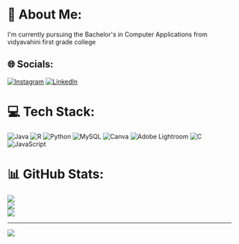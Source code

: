 
# 💫 About Me:
I'm currently pursuing the Bachelor's in Computer Applications from vidyavahini first grade college 


## 🌐 Socials:
[![Instagram](https://img.shields.io/badge/Instagram-%23E4405F.svg?logo=Instagram&logoColor=white)](https://instagram.com/chakravarthi001) [![LinkedIn](https://img.shields.io/badge/LinkedIn-%230077B5.svg?logo=linkedin&logoColor=white)](https://linkedin.com/in/MithunG) 

# 💻 Tech Stack:
![Java](https://img.shields.io/badge/java-%23ED8B00.svg?style=flat-square&logo=openjdk&logoColor=white) ![R](https://img.shields.io/badge/r-%23276DC3.svg?style=flat-square&logo=r&logoColor=white) ![Python](https://img.shields.io/badge/python-3670A0?style=flat-square&logo=python&logoColor=ffdd54) ![MySQL](https://img.shields.io/badge/mysql-%2300000f.svg?style=flat-square&logo=mysql&logoColor=white) ![Canva](https://img.shields.io/badge/Canva-%2300C4CC.svg?style=flat-square&logo=Canva&logoColor=white) ![Adobe Lightroom](https://img.shields.io/badge/Adobe%20Lightroom-31A8FF.svg?style=flat-square&logo=Adobe%20Lightroom&logoColor=white) ![C](https://img.shields.io/badge/c-%2300599C.svg?style=flat-square&logo=c&logoColor=white) ![JavaScript](https://img.shields.io/badge/javascript-%23323330.svg?style=flat-square&logo=javascript&logoColor=%23F7DF1E)
# 📊 GitHub Stats:
![](https://github-readme-stats.vercel.app/api?username=MithunG2003&theme=gotham&hide_border=false&include_all_commits=false&count_private=false)<br/>
![](https://github-readme-streak-stats.herokuapp.com/?user=MithunG2003&theme=gotham&hide_border=false)<br/>
![](https://github-readme-stats.vercel.app/api/top-langs/?username=MithunG2003&theme=gotham&hide_border=false&include_all_commits=false&count_private=false&layout=compact)

---
[![](https://visitcount.itsvg.in/api?id=MithunG2003&icon=5&color=1)](https://visitcount.itsvg.in)

<!-- Proudly created with GPRM ( https://gprm.itsvg.in ) -->
